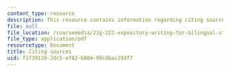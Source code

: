 ```yaml
---
content_type: resource
description: This resource contains information regarding citing sources.
file: null
file_location: /coursemedia/21g-222-expository-writing-for-bilingual-students-fall-2002/f1f391302dc5ef82600499cd6ac293f7_MIT21G_222F02_citing_sourc.pdf
file_type: application/pdf
resourcetype: Document
title: Citing sources
uid: f1f39130-2dc5-ef82-6004-99cd6ac293f7
---
```

